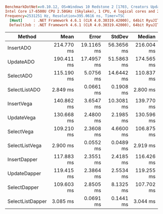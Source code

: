 ``` ini

BenchmarkDotNet=v0.10.12, OS=Windows 10 Redstone 2 [1703, Creators Update] (10.0.15063.850)
Intel Core i7-6500U CPU 2.50GHz (Skylake), 1 CPU, 4 logical cores and 2 physical cores
Frequency=2531251 Hz, Resolution=395.0616 ns, Timer=TSC
  [Host]     : .NET Framework 4.6.1 (CLR 4.0.30319.42000), 64bit RyuJIT-v4.7.2115.0  [AttachedDebugger]
  DefaultJob : .NET Framework 4.6.1 (CLR 4.0.30319.42000), 64bit RyuJIT-v4.7.2115.0


```
|           Method |       Mean |      Error |     StdDev |     Median |
|----------------- |-----------:|-----------:|-----------:|-----------:|
|        InsertADO | 214.770 ms | 19.1165 ms | 56.3656 ms | 216.004 ms |
|        UpdateADO | 190.411 ms | 17.4957 ms | 51.5863 ms | 174.565 ms |
|        SelectADO | 115.190 ms |  5.0756 ms | 14.6442 ms | 110.837 ms |
|    SelectListADO |   2.849 ms |  0.0661 ms |  0.1908 ms |   2.800 ms |
|       InsertVega | 140.862 ms |  3.6547 ms | 10.3081 ms | 139.770 ms |
|       UpdateVega | 130.668 ms |  2.4800 ms |  2.1985 ms | 130.596 ms |
|       SelectVega | 109.210 ms |  2.3608 ms |  4.6600 ms | 106.875 ms |
|   SelectListVega |   2.900 ms |  0.0552 ms |  0.0489 ms |   2.919 ms |
|     InsertDapper | 117.883 ms |  2.3551 ms |  2.4185 ms | 116.426 ms |
|     UpdateDapper | 119.415 ms |  2.3864 ms |  2.5534 ms | 119.255 ms |
|     SelectDapper | 109.603 ms |  2.8505 ms |  8.1325 ms | 107.702 ms |
| SelectListDapper |   3.085 ms |  0.0691 ms |  0.1441 ms |   3.044 ms |
